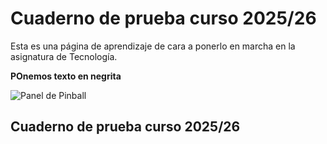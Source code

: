 # Cuaderno de prueba curso 2025/26
Esta es una página de aprendizaje de cara a ponerlo en marcha en la asignatura de Tecnología.

**POnemos texto en negrita**

![Panel de Pinball](/imagenes/CopiaPinball.jpg)

## Cuaderno de prueba curso 2025/26
